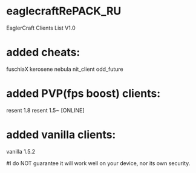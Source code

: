 # eaglecraftRePACK_RU
EaglerCraft Clients List
V1.0
# added cheats:
fuschiaX
kerosene
nebula
nit_client
odd_future
# added PVP(fps boost) clients:
resent 1.8
resent 1.5~ [ONLINE]
# added vanilla clients:
vanilla 1.5.2

#I do NOT guarantee it will work well on your device, nor its own security.
